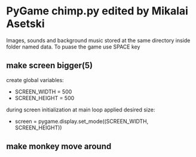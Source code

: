 # PyGame chimp.py edited by Mikalai Asetski

Images, sounds and background music stored at the same directory inside folder named data. 
To puase the game use SPACE key 


## make screen bigger(5)

create global variables: 
* SCREEN_WIDTH = 500
* SCREEN_HEIGHT = 500

during screen initialization at main loop applied desired size:
* screen = pygame.display.set_mode((SCREEN_WIDTH, SCREEN_HEIGHT))

## make monkey move around 
